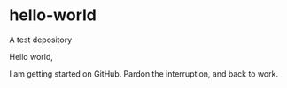 # hello-world
A test depository

Hello world,

I am getting started on GitHub. 
Pardon the interruption, and back to work.
